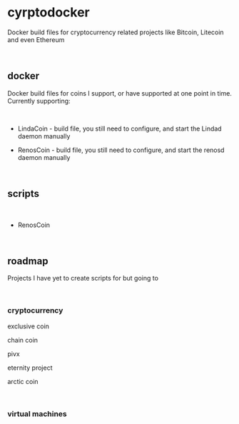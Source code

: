 cyrptodocker
============

Docker build files for cryptocurrency related projects like Bitcoin, Litecoin
and even Ethereum

 

docker
------

Docker build files for coins I support, or have supported at one point in time.
Currently supporting:

 

-   LindaCoin - build file, you still need to configure, and start the Lindad
    daemon manually

-   RenosCoin - build file, you still need to configure, and start the renosd
    daemon manually

 

scripts
-------

 

-   RenosCoin

 

roadmap
-------

Projects I have yet to create scripts for but going to

 

### cryptocurrency

exclusive coin

chain coin

pivx

eternity project

arctic coin

 

### virtual machines

 
